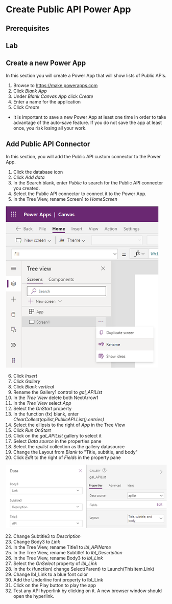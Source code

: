 # Create Public API Power App

## Prerequisites

## Lab

## Create a new Power App

In this section you will create a Power App that will show lists of Public APIs.
    
1. Browse to https://make.powerapps.com
2. Click *Blank App*
3. Under *Blank Canvas App* click *Create*
4. Enter a name for the application
5. Click *Create*

* It is important to save a new Power App at least one time in order to take advantage of the auto-save feature.  If you do not save the app at least once, you risk losing all your work.

## Add Public API Connector

In this section, you will add the Public API custom connector to the Power App.
    
1. Click the database icon
2. Click *Add data*
3. In the Search blank, enter *Public* to search for the Public API connector you created.
4. Select the Public API connector to connect it to the Power App.
5. In the Tree View, rename Screen1 to *HomeScreen*

![rename screen](img/RenameScreen.png)

6. Click *Insert*
7. Click *Gallery*
8. Click *Blank vertical*
9. Rename the Gallery1 control to *gal_APIList*
10. In the *Tree View* delete both NextArrow1
11. In the *Tree View* select *App*
12. Select the *OnStart* property
13. In the function (fx) blank, enter *ClearCollect(apilist,PublicAPI.List().entries)*
14. Select the ellipsis to the right of *App* in the Tree View
15. Click *Run OnStart*
16. Click on the *gal_APIList* gallery to select it
17. Select *Data source* in the properties pane
18. Select the *apilist* collection as the gallery datasource
19. Change the Layout from *Blank* to "Title, subtitle, and body"
20. Click *Edit* to the right of *Fields* in the property pane

![edit fields](img/EditFields.png)


22. Change Subtitle3 to *Description*
23. Change Body3 to *Link*
24. In the Tree View, rename Title1 to *lbl_APIName*
25. In the Tree View, rename Subtitle1 to *lbl_Description*
26. In the Tree View, rename Body3 to *lbl_Link*
27. Select the *OnSelect* property of *lbl_Link*
28. In the fx (function) change Select(Parent) to Launch(ThisItem.Link)
29. Change lbl_Link to a blue font color
30. Add the Underline font property to lbl_Link
31. Click on the Play button to play the app
32. Test any API hyperlink by clicking on it.  A new browser window should open the hyperlink.



